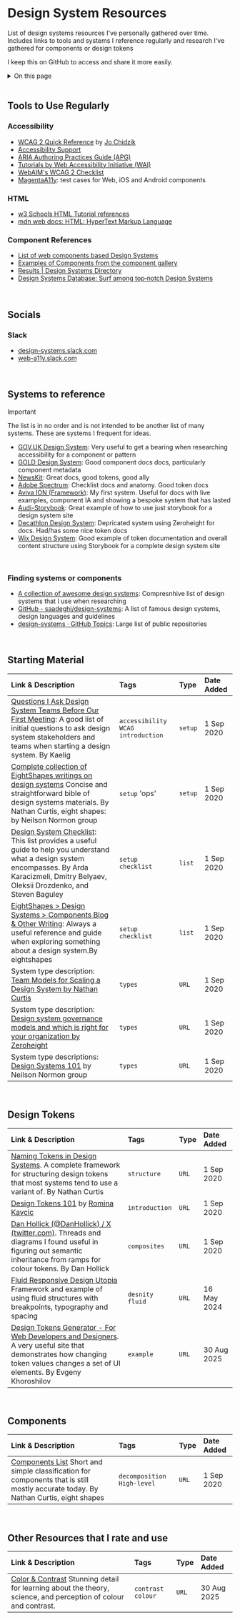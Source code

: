 # Design System Resources
List of design systems resources I've personally gathered over time. Includes links to tools and systems I reference regularly and research I've gathered for components or design tokens

I keep this on GitHub to access and share it more easily.

<details>
<summary>On this page</summary>
  
* [Tools to Use Regularly](#tools)
* [Social](#social)
* [Systems to reference](#referenceSystems)
* [Starting Material](#startingMaterial)
* [Design Tokens](#designTokens)
* [Components](#components)
  
</details>
&nbsp;

## Tools to Use Regularly<a id='tools'></a>
### Accessibility
* [WCAG 2 Quick Reference](https://3pha.com/wcag2/) by [Jo Chidzik](https://twitter.com/joechidzik)
* [Accessibility Support](https://a11ysupport.io/)
* [ARIA Authoring Practices Guide (APG)](https://www.w3.org/WAI/ARIA/apg/)
* [Tutorials by Web Accessibility Initiative (WAI)](https://www.w3.org/WAI/tutorials/)
* [WebAIM's WCAG 2 Checklist](https://webaim.org/standards/wcag/checklist)
* [MagentaA11y](https://www.magentaa11y.com/): test cases for Web, iOS and Android components

### HTML
* [w3 Schools HTML Tutorial references](https://www.w3schools.com/html/)
* [mdn web docs: HTML: HyperText Markup Language](https://developer.mozilla.org/en-US/docs/Web/HTML)

### Component References
  * [List of web components based Design Systems](https://webcomponents.today/design-systems/)
  * [Examples of Components from the component gallery](https://component.gallery/components/)
  * [Results | Design Systems Directory](https://designsystems.directory/)
  * [Design Systems Database: Surf among top‑notch Design Systems](https://designsystems.surf/)

&nbsp;
## Socials<a id='social'></a>
### Slack
* [design-systems.slack.com](https://design-systems.slack.com/)
* [web-a11y.slack.com](https://web-a11y.slack.com/)

&nbsp;
## Systems to reference<a id='referenceSystems'></a>
> [!IMPORTANT]
> The list is in no order and is not intended to be another list of many systems. These are systems I frequent for ideas.

* [GOV.UK Design System](https://design-system.service.gov.uk/): Very useful to get a bearing when researching accessibility for a component or pattern
* [GOLD Design System](https://gold.designsystemau.org/): Good component docs docs, particularly component metadata
* [NewsKit](https://www.newskit.co.uk/): Great docs, good tokens, good ally	
* [Adobe Spectrum](https://spectrum.adobe.com/): Checklist docs and anatomy. Good token docs
* [Aviva ION (Framework)](https://standards.aviva.com/ion/): My first system. Useful for docs with live examples, component IA and showing a bespoke system that has lasted
* [Audi-Storybook](https://react.ui.audi/?path=/docs/introduction--docs): Great example of how to use just storybook for a design system site
* [Decathlon Design System](https://zeroheight.com/726f8c765/p/71b8e3-decathlon-design-system): Depricated system using Zeroheight for docs. Had/has some nice token docs
* [Wix Design System](https://www.wix-pages.com/wix-design-system-employees/?path=/story/foundations-tokens--tokens-and-theming-guide): Good example of token documentation and overall content structure using Storybook for a complete design system site


&nbsp;
### Finding systems or components
* [A collection of awesome design systems](https://github.com/alexpate/awesome-design-systems): Compresnhive list of design systems that I use when researching 
* [GitHub - saadeghi/design-systems](https://github.com/saadeghi/design-systems): A list of famous design systems, design languages and guidelines
* [design-systems · GitHub Topics](https://github.com/topics/design-systems): Large list of public repositories

&nbsp;
## Starting Material<a id='startingMaterial'></a>
| Link & Description | Tags | Type | Date Added |
| :--- | :--- | :--- | :--- |
| [Questions I Ask Design System Teams Before Our First Meeting](https://medium.com/@kaelig/questions-i-ask-design-system-teams-before-our-first-meeting-as-a-consultant-b2d616c7ac9f): A good list of initial questions to ask design system stakeholders and teams when starting a design system. By Kaelig | `accessibility` `WCAG` `introduction` | `setup` | 1 Sep 2020 |
| [Complete collection of EightShapes writings on design systems](https://eightshapes.com/components/) Concise and straightforward bible of design systems materials. By Nathan Curtis, eight shapes:  by Neilson Normon group | `setup` 'ops' | `setup` | 1 Sep 2020 |
| [Design System Checklist](https://www.designsystemchecklist.com/): This list provides a useful guide to help you understand what a design system encompasses. By Arda Karacizmeli, Dmitry Belyaev, Oleksii Drozdenko, and Steven Baguley | `setup` `checklist` | `list` | 1 Sep 2020 |
| [EightShapes > Design Systems > Components Blog & Other Writing](https://eightshapes.com/components/): Always a useful reference and guide when exploring something about a design system.By eightshapes | `setup` `checklist` | `list` | 1 Sep 2020 |
| System type description: [Team Models for Scaling a Design System by Nathan Curtis](https://medium.com/eightshapes-llc/team-models-for-scaling-a-design-system-2cf9d03be6a0) | `types` | `URL` | 1 Sep 2020 |
| System type description: [Design system governance models and which is right for your organization by Zeroheight](https://zeroheight.com/help/guides/design-system-governance-models-and-which-is-right-for-your-organization/#:~:text=resourcing%20the%20models-,Federated,facilitate%20discussions%2C%20and%20ensure%20accountability) | `types` | `URL` | 1 Sep 2020 |
| System type descriptions: [Design Systems 101](https://www.nngroup.com/articles/design-systems-101/) by Neilson Normon group | `types` | `URL` | 1 Sep 2020 |


&nbsp;
## Design Tokens<a id='designTokens'></a>
| Link & Description | Tags | Type | Date Added |
| :--- | :----- | :--- | :--- |
| [Naming Tokens in Design Systems](https://medium.com/eightshapes-llc/naming-tokens-in-design-systems-9e86c7444676). A complete framework for structuring design tokens that most systems tend to use a variant of. By Nathan Curtis | `structure` | `URL` | 1 Sep 2020 |
| [Design Tokens 101](https://designstrategy.guide/design-management/design-tokens-101/) by [Romina Kavcic](http://www.romina.si/) | `introduction` | `URL` | 1 Sep 2020 |
| [Dan Hollick (@DanHollick) / X (twitter.com)](https://x.com/DanHollick/status/1483874236410347521). Threads and diagrams I found useful in figuring out semantic inheritance from ramps for colour tokens. By Dan Hollick | `composites` | `URL` | 1 Sep 2020 |
| [Fluid Responsive Design Utopia](https://utopia.fyi/) Framework and example of using fluid structures with breakpoints, typography and spacing  | `desnity` `fluid` | `URL` | 16 May 2024 |
| [Design Tokens Generator - For Web Developers and Designers](https://www.design-tokens.dev/). A very useful site that demonstrates how changing token values changes a set of UI elements. By Evgeny Khoroshilov | `example` | `URL` | 30 Aug 2025 |


&nbsp;
## Components<a id='components'></a>
| Link & Description | Tags | Type | Date Added |
| :---  | :--- | :--- | :--- |
| [Components List](https://eightshapes.com/articles/picking-parts-products-people/) Short and simple classification for components that is still mostly accurate today. By Nathan Curtis, eight shapes | `decomposition` `High-level` | `URL` | 1 Sep 2020 |


&nbsp;
## Other Resources that I rate and use<a id='components'></a>
| Link & Description | Tags | Type | Date Added |
| :---  | :--- | :--- | :--- |
| [Color & Contrast](https://colorandcontrast.com/#/) Stunning detail for learning about the theory, science, and perception of colour and contrast. | `contrast` `colour` | `URL` | 30 Aug 2025 |
